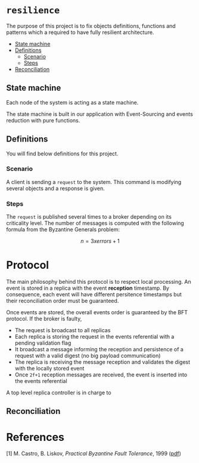 # `resilience`

The purpose of this project is to fix objects definitions, functions and
patterns which a required to have fully resilient architecture.

<!-- TOC depthFrom:2 -->

- [State machine](#state-machine)
- [Definitions](#definitions)
  - [Scenario](#scenario)
  - [Steps](#steps)
- [Reconciliation](#reconciliation)

<!-- /TOC -->

## State machine

Each node of the system is acting as a state machine.

The state machine is built in our application with Event-Sourcing and events
reduction with pure functions.

## Definitions

You will find below definitions for this project.

### Scenario

A client is sending a `request` to the system. This command is modifying several
objects and a response is given.

### Steps

The `request` is published several times to a broker depending on its
criticality level. The number of messages is computed with the following
formula from the Byzantine Generals problem:

```math #byzantine
n = 3 x errors + 1
```

# Protocol

The main philosophy behind this protocol is to respect local processing. An
event is stored in a replica with the event **reception** timestamp. By
consequence, each event will have different persitence timestamps but their
reconciliation order must be guaranteed.

Once events are stored, the overall events order is guaranteed by the BFT
protocol. If the broker is faulty,

- The request is broadcast to all replicas
- Each replica is storing the request in the events referential with a
  pending validation flag
- It broadcast a message informing the reception and persistence of a request
  with a valid digest (no big payload communication)
- The replica is receiving the message reception and validates the digest
  with the locally stored event
- Once `2f+1` reception messages are received, the event is inserted into
  the events referential

A top level replica controller is in charge to

## Reconciliation

# References

[1] M. Castro, B. Liskov, *Practical Byzantine Fault Tolerance*, 1999 ([pdf](http://pmg.csail.mit.edu/papers/osdi99.pdf))
